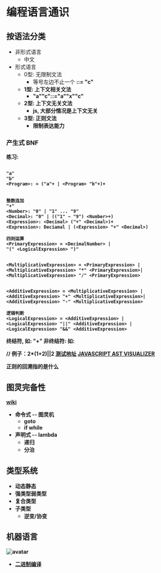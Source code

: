 # 编程语言通识

## 按语法分类

* 非形式语言
  * 中文
* 形式语言
  * 0型: 无限制文法
    * 等号左边不止一个 <a><b> ::= "c"
  * 1型: 上下文相关文法
    * "a"<b>"c"::="a""x""c"
  * 2型: 上下文无关文法
    * js, 大部分情况是上下文无关
  * 3型: 正则文法
    * 限制表达能力

### 产生式 BNF

练习:

```

"a"
"b"
<Program>: = ("a"+ | <Program> "b"+)+


整数连加
"+"
<Number>: "0" | "1" ... "9"
<Decimal>: "0" | (("1" ~ "9") <Number>+)
<Expression>: <Decimal> ("+" <Decimal>)+
<Expression>: Deciamal | (<Expression> "+" <Decimal>)

四则运算
<PrimaryExpression> = <DecimalNumber> |
"(" <LogicalExpression> ")"


<MultiplicativeExpression> = <PrimaryExpression> |
<MultiplicativeExpression> "*" <PrimaryExpression>|
<MultiplicativeExpression> "/" <PrimaryExpression>


<AdditiveExpression> = <MultiplicativeExpression> |
<AdditiveExpression> "+" <MultiplicativeExpression>|
<AdditiveExpression> "-" <MultiplicativeExpression>

逻辑判断
<LogicalExpression> = <AdditiveExpression> |
<LogicalExpression> "||" <AdditiveExpression> |
<LogicalExpression> "&&" <AdditiveExpression>

```

终结符, 如: "+"
非终结符: 如:  <LogicalExpression>


// 例子：2*(1+2)||2  [测试地址]( https://pegjs.org/online)
[JAVASCRIPT AST VISUALIZER](https://resources.jointjs.com/demos/javascript-ast)


正则的回溯指的是什么

## 图灵完备性

[wiki](https://zh.wikipedia.org/wiki/%E5%9C%96%E9%9D%88%E5%AE%8C%E5%82%99%E6%80%A7)

* 命令式 -- 图灵机
  * goto
  * if while
* 声明式 -- lambda
  * 递归
  * 分治

## 类型系统

* 动态静态
* 强类型弱类型
* 复合类型
* 子类型
  * 逆变/协变

## 机器语言

![avatar](https://static001.geekbang.org/resource/image/a2/a2/a20dec9ec8a84c8519dd1c4a18c2dda2.jpg)
  - [二进制编译](compiler.md)
